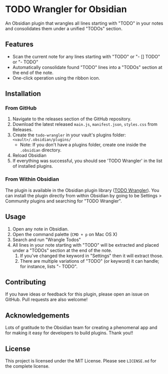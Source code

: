 # TODO Wrangler for Obsidian

An Obsidian plugin that wrangles all lines starting with "TODO" in your notes and consolidates them under a unified "TODOs" section.

## Features

- Scan the current note for any lines starting with "TODO" or "- [] TODO" or "- TODO"
- Automatically consolidate found "TODO" lines into a "TODOs" section at the end of the note.
- One-click operation using the ribbon icon.

## Installation

### From GitHub

1. Navigate to the releases section of the GitHub repository.
2. Download the latest released `main.js`, `manifest.json`, `styles.css` from Releases.
3. Create the `todo-wrangler` in your vault's plugins folder: `<vault>/.obsidian/plugins/`
   - Note: If you don't have a plugins folder, create one inside the `.obsidian` directory.
4. Reload Obsidian
5. If everything was successful, you should see 'TODO Wrangler' in the list of installed plugins.

### From Within Obsidian

The plugin is available in the Obsidian plugin library ([TODO Wrangler](https://obsidian.md/plugins?search=TODO%20Wrangler)). You can install
the plugin directly from within Obsidian by going to be Settings > Community plugins and searching for "TODO Wrangler".

## Usage

1. Open any note in Obsidian.
2. Open the command palette (`CMD + p` on Mac OS X)
3. Search and run "Wrangle Todos"
4. All lines in your note starting with "TODO" will be extracted and placed under a "TODOs" section at the end of the note.
   1. If you've changed the keyword in "Settings" then it will extract those.
   2. There are multiple variations of "TODO" (or keyword) it can handle; for instance, lists "- TODO".

## Contributing

If you have ideas or feedback for this plugin, please open an issue on GitHub. Pull requests are also welcome!

## Acknowledgements
Lots of gratitude to the Obsidian team for creating a phenomenal app and for making it easy for developers to build plugins. Thank you!!


## License

This project is licensed under the MIT License. Please see `LICENSE.md` for the complete license.

